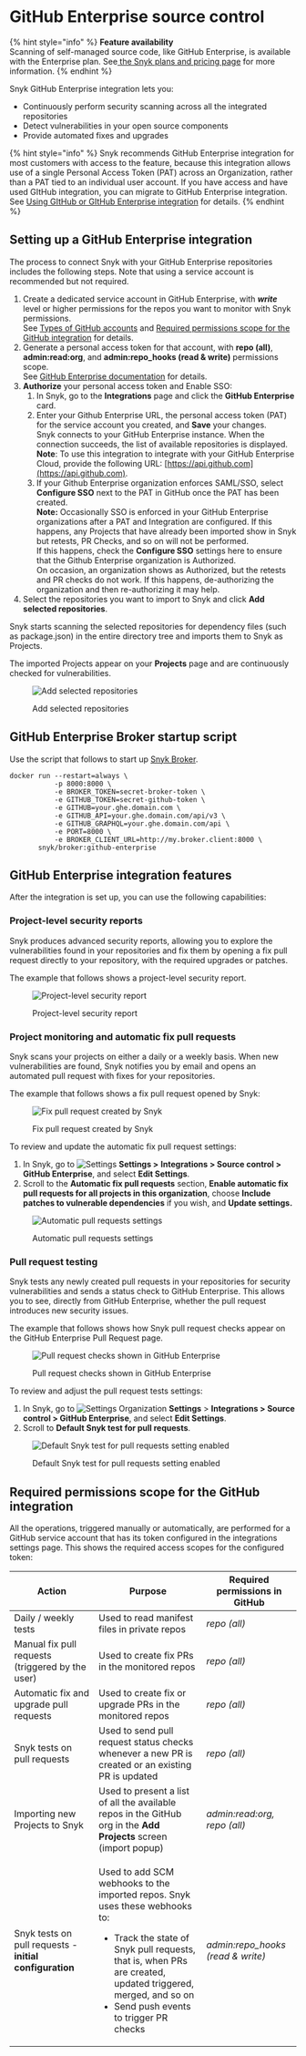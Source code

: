 # GitHub Enterprise source control

{% hint style="info" %}
**Feature availability**\
Scanning of self-managed source code, like GitHub Enterprise, is available with the Enterprise plan. See[ the Snyk plans and pricing page](https://snyk.io/plans) for more information.
{% endhint %}

Snyk GitHub Enterprise integration lets you:

* Continuously perform security scanning across all the integrated repositories
* Detect vulnerabilities in your open source components
* Provide automated fixes and upgrades

{% hint style="info" %}
Snyk recommends GitHub Enterprise integration for most customers with access to the feature, because this integration allows use of a single Personal Access Token (PAT) across an Organization, rather than a PAT tied to an individual user account. If you have access and have used GItHub integration, you can migrate to GitHub Enterprise integration. See  [Using GItHub or GItHub Enterprise integration](using-github-or-github-enterprise-integration.md) for details.
{% endhint %}

## Setting up a GitHub Enterprise integration

The process to connect Snyk with your GitHub Enterprise repositories includes the following steps. Note that using a service account is recommended but not required.

1. Create a dedicated service account in GitHub Enterprise, with _**write**_ level or higher permissions for the repos you want to monitor with Snyk permissions.\
   See [Types of GitHub accounts](https://docs.github.com/en/get-started/learning-about-github/types-of-github-accounts) and [Required permissions scope for the GitHub integration](github-enterprise-integration.md#required-permissions-scope-for-the-github-integration) for details.
2. Generate a personal access token for that account, with **repo (all)**, **admin:read:org**, and **admin:repo\_hooks (read & write)** permissions scope.\
   See [GitHub Enterprise documentation](https://docs.github.com/en/enterprise-server@2.22/github/authenticating-to-github/creating-a-personal-access-token) for details.
3. **Authorize** your personal access token and Enable SSO:
   1. In Snyk, go to the **Integrations** page and click the **GitHub Enterprise** card.
   2. Enter your Github Enterprise URL, the personal access token (PAT) for the service account you created, and **Save** your changes.\
      Snyk connects to your GitHub Enterprise instance. When the connection succeeds, the list of available repositories is displayed.\
      **Note**: To use this integration to integrate with your GitHub Enterprise Cloud, provide the following URL: [https://api.github.com](https://api.github.com).
   3. If your Github Enterprise organization enforces SAML/SSO, select **Configure SSO** next to the PAT in GitHub once the PAT has been created.\
      **Note:** Occasionally SSO is enforced in your GitHub Enterprise organizations after a PAT and Integration are configured. If this happens, any Projects that have already been imported show in Snyk but retests, PR Checks, and so on will not be performed.\
      If this happens, check the **Configure SSO** settings here to ensure that the Github Enterprise organization is Authorized.\
      On occasion, an organization shows as Authorized, but the retests and PR checks do not work. If this happens, de-authorizing the organization and then re-authorizing it may help.
4. Select the repositories you want to import to Snyk and click **Add selected repositories**.

Snyk starts scanning the selected repositories for dependency files (such as package.json) in the entire directory tree and imports them to Snyk as Projects.

The imported Projects appear on your **Projects** page and are continuously checked for vulnerabilities.

<figure><img src="../../.gitbook/assets/github_integration-fix_15dec2022 (1) (1) (1) (1) (1) (1) (1) (1) (1) (1) (1) (1) (16).jpeg" alt="Add selected repositories"><figcaption><p>Add selected repositories</p></figcaption></figure>

## GitHub Enterprise Broker startup script

Use the script that follows to start up [Snyk Broker](../../snyk-admin/snyk-broker/).

```
docker run --restart=always \
           -p 8000:8000 \
           -e BROKER_TOKEN=secret-broker-token \
           -e GITHUB_TOKEN=secret-github-token \
           -e GITHUB=your.ghe.domain.com \
           -e GITHUB_API=your.ghe.domain.com/api/v3 \
           -e GITHUB_GRAPHQL=your.ghe.domain.com/api \
           -e PORT=8000 \
           -e BROKER_CLIENT_URL=http://my.broker.client:8000 \
       snyk/broker:github-enterprise
```

## GitHub Enterprise integration features

After the integration is set up, you can use the following capabilities:

### **Project-level security reports**

Snyk produces advanced security reports, allowing you to explore the vulnerabilities found in your repositories and fix them by opening a fix pull request directly to your repository, with the required upgrades or patches.

The example that follows shows a project-level security report.

<figure><img src="../../.gitbook/assets/project_lvl_security_rpt-18july2022.png" alt="Project-level security report"><figcaption><p>Project-level security report</p></figcaption></figure>

### **Project monitoring and automatic fix pull requests**

Snyk scans your projects on either a daily or a weekly basis. When new vulnerabilities are found, Snyk notifies you by email and opens an automated pull request with fixes for your repositories.

The example that follows shows a fix pull request opened by Snyk:

<figure><img src="../../.gitbook/assets/github_fix_pr_cropped-14july2022.png" alt="Fix pull request created by Snyk"><figcaption><p>Fix pull request created by Snyk</p></figcaption></figure>

To review and update the automatic fix pull request settings:

1. In Snyk, go to <img src="../../.gitbook/assets/cog_icon.png" alt="Settings" data-size="line"> **Settings >** **Integrations > Source control > GitHub Enterprise**, and select **Edit Settings**.
2. Scroll to the **Automatic fix pull requests** section, **Enable automatic fix pull requests for all projects in this organization**, choose **Include patches to vulnerable dependencies** if you wish, and **Update settings.**

<figure><img src="../../.gitbook/assets/mceclip4 (1) (1) (1) (1) (1) (1) (1) (1) (1) (1) (1) (1) (1) (1) (39).png" alt="Automatic pull requests settings"><figcaption><p>Automatic pull requests settings</p></figcaption></figure>

### **Pull request testing**

Snyk tests any newly created pull requests in your repositories for security vulnerabilities and sends a status check to GitHub Enterprise. This allows you to see, directly from GitHub Enterprise, whether the pull request introduces new security issues.

The example that follows shows how Snyk pull request checks appear on the GitHub Enterprise Pull Request page.

<figure><img src="../../.gitbook/assets/pr_testing-14july2022 (1).png" alt="Pull request checks shown in GitHub Enterprise"><figcaption><p>Pull request checks shown in GitHub Enterprise</p></figcaption></figure>

To review and adjust the pull request tests settings:

1. In Snyk, go to <img src="../../.gitbook/assets/cog_icon.png" alt="Settings" data-size="line"> Organization **Settings** > **Integrations > Source control > GitHub Enterprise**, and select **Edit Settings**.
2. Scroll to **Default Snyk test for pull requests**.

<figure><img src="../../.gitbook/assets/image (143).png" alt="Default Snyk test for pull requests setting enabled"><figcaption><p>Default Snyk test for pull requests setting enabled</p></figcaption></figure>

## Required permissions scope for the GitHub integration

All the operations, triggered manually or automatically, are performed for a GitHub service account that has its token configured in the integrations settings page. This shows the required access scopes for the configured token:

| **Action**                                              | **Purpose**                                                                                                                                                                                                                                                   | **Required permissions in GitHub** |
| ------------------------------------------------------- | ------------------------------------------------------------------------------------------------------------------------------------------------------------------------------------------------------------------------------------------------------------- | ---------------------------------- |
| Daily / weekly tests                                    | Used to read manifest files in private repos                                                                                                                                                                                                                  | _repo (all)_                       |
| Manual fix pull requests (triggered by the user)        | Used to create fix PRs in the monitored repos                                                                                                                                                                                                                 | _repo (all)_                       |
| Automatic fix and upgrade pull requests                 | Used to create fix or upgrade PRs in the monitored repos                                                                                                                                                                                                      | _repo (all)_                       |
| Snyk tests on pull requests                             | Used to send pull request status checks whenever a new PR is created or an existing PR is updated                                                                                                                                                             | _repo (all)_                       |
| Importing new Projects to Snyk                          | Used to present a list of all the available repos in the GitHub org in the **Add Projects** screen (import popup)                                                                                                                                             | _admin:read:org, repo (all)_       |
| Snyk tests on pull requests - **initial configuration** | <p>Used to add SCM webhooks to the imported repos. Snyk uses these webhooks to:</p><ul><li>Track the state of Snyk pull requests, that is, when PRs are created, updated triggered, merged, and so on</li><li>Send push events to trigger PR checks</li></ul> | _admin:repo\_hooks (read & write)_ |

